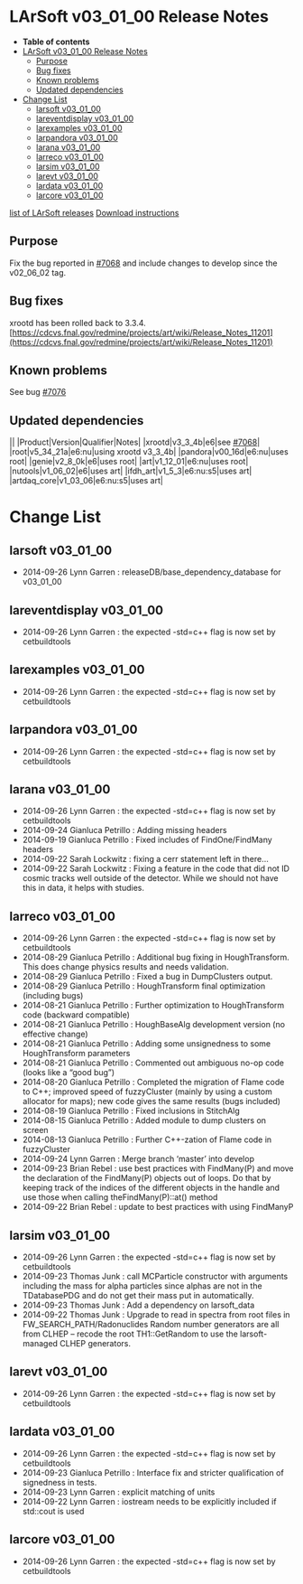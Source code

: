 LArSoft v03_01_00 Release Notes
======================================================================

-   **Table of contents**
-   [LArSoft v03_01_00 Release Notes](#LArSoft-v03_01_00-Release-Notes)
    -   [Purpose](#Purpose)
    -   [Bug fixes](#Bug-fixes)
    -   [Known problems](#Known-problems)
    -   [Updated dependencies](#Updated-dependencies)
-   [Change List](#Change-List)
    -   [larsoft v03_01_00](#larsoft-v03_01_00)
    -   [lareventdisplay v03_01_00](#lareventdisplay-v03_01_00)
    -   [larexamples v03_01_00](#larexamples-v03_01_00)
    -   [larpandora v03_01_00](#larpandora-v03_01_00)
    -   [larana v03_01_00](#larana-v03_01_00)
    -   [larreco v03_01_00](#larreco-v03_01_00)
    -   [larsim v03_01_00](#larsim-v03_01_00)
    -   [larevt v03_01_00](#larevt-v03_01_00)
    -   [lardata v03_01_00](#lardata-v03_01_00)
    -   [larcore v03_01_00](#larcore-v03_01_00)

[list of LArSoft releases](LArSoft_release_list)
[Download instructions](http://scisoft.fnal.gov/scisoft/projects/larsoft/v03_01_00/larsoft-v03_01_00.html)

Purpose
--------------------

Fix the bug reported in [\#7068](/redmine/issues/7068 "Bug: xrootd broken in art v1_12_00 (Closed)") and include changes to develop since the v02_06_02 tag.

Bug fixes
------------------------

xrootd has been rolled back to 3.3.4.
[https://cdcvs.fnal.gov/redmine/projects/art/wiki/Release_Notes_11201](https://cdcvs.fnal.gov/redmine/projects/art/wiki/Release_Notes_11201)

Known problems
----------------------------------

See bug [\#7076](/redmine/issues/7076 "Bug: LArSoft v03_00_00 unable to read recob::Wire from MicroBooNE MCC 5 files (Closed)")

Updated dependencies
----------------------------------------------

||
|Product|Version|Qualifier|Notes|
|xrootd|v3_3_4b|e6|see [\#7068](/redmine/issues/7068 "Bug: xrootd broken in art v1_12_00 (Closed)")|
|root|v5_34_21a|e6:nu|using xrootd v3_3_4b|
|pandora|v00_16d|e6:nu|uses root|
|genie|v2_8_0k|e6|uses root|
|art|v1_12_01|e6:nu|uses root|
|nutools|v1_06_02|e6|uses art|
|ifdh_art|v1_5_3|e6:nu:s5|uses art|
|artdaq_core|v1_03_06|e6:nu:s5|uses art|

Change List
============================

larsoft v03_01_00
------------------------------------------

-   2014-09-26 Lynn Garren : releaseDB/base_dependency_database for v03_01_00

lareventdisplay v03_01_00
----------------------------------------------------------

-   2014-09-26 Lynn Garren : the expected -std=c++ flag is now set by cetbuildtools

larexamples v03_01_00
--------------------------------------------------

-   2014-09-26 Lynn Garren : the expected -std=c++ flag is now set by cetbuildtools

larpandora v03_01_00
------------------------------------------------

-   2014-09-26 Lynn Garren : the expected -std=c++ flag is now set by cetbuildtools

larana v03_01_00
----------------------------------------

-   2014-09-26 Lynn Garren : the expected -std=c++ flag is now set by cetbuildtools
-   2014-09-24 Gianluca Petrillo : Adding missing headers
-   2014-09-19 Gianluca Petrillo : Fixed includes of FindOne/FindMany headers
-   2014-09-22 Sarah Lockwitz : fixing a cerr statement left in there…
-   2014-09-22 Sarah Lockwitz : Fixing a feature in the code that did not ID cosmic tracks well outside of the detector. While we should not have this in data, it helps with studies.

larreco v03_01_00
------------------------------------------

-   2014-09-26 Lynn Garren : the expected -std=c++ flag is now set by cetbuildtools
-   2014-08-29 Gianluca Petrillo : Additional bug fixing in HoughTransform. This does change physics results and needs validation.
-   2014-08-29 Gianluca Petrillo : Fixed a bug in DumpClusters output.
-   2014-08-29 Gianluca Petrillo : HoughTransform final optimization (including bugs)
-   2014-08-21 Gianluca Petrillo : Further optimization to HoughTransform code (backward compatible)
-   2014-08-21 Gianluca Petrillo : HoughBaseAlg development version (no effective change)
-   2014-08-21 Gianluca Petrillo : Adding some unsignedness to some HoughTransform parameters
-   2014-08-21 Gianluca Petrillo : Commented out ambiguous no-op code (looks like a “good bug”)
-   2014-08-20 Gianluca Petrillo : Completed the migration of Flame code to C++; improved speed of fuzzyCluster (mainly by using a custom allocator for maps); new code gives the same results (bugs included)
-   2014-08-19 Gianluca Petrillo : Fixed inclusions in StitchAlg
-   2014-08-15 Gianluca Petrillo : Added module to dump clusters on screen
-   2014-08-13 Gianluca Petrillo : Further C++-zation of Flame code in fuzzyCluster
-   2014-09-24 Lynn Garren : Merge branch ‘master’ into develop
-   2014-09-23 Brian Rebel : use best practices with FindMany(P) and move the declaration of the FindMany(P) objects out of loops. Do that by keeping track of the indices of the different objects in the handle and use those when calling theFindMany(P)::at() method
-   2014-09-22 Brian Rebel : update to best practices with using FindManyP

larsim v03_01_00
----------------------------------------

-   2014-09-26 Lynn Garren : the expected -std=c++ flag is now set by cetbuildtools
-   2014-09-23 Thomas Junk : call MCParticle constructor with arguments including the mass for alpha particles since alphas are not in the TDatabasePDG and do not get their mass put in automatically.
-   2014-09-23 Thomas Junk : Add a dependency on larsoft_data
-   2014-09-22 Thomas Junk : Upgrade to read in spectra from root files in FW_SEARCH_PATH/Radonuclides Random number generators are all from CLHEP – recode the root TH1::GetRandom to use the larsoft-managed CLHEP generators.

larevt v03_01_00
----------------------------------------

-   2014-09-26 Lynn Garren : the expected -std=c++ flag is now set by cetbuildtools

lardata v03_01_00
------------------------------------------

-   2014-09-26 Lynn Garren : the expected -std=c++ flag is now set by cetbuildtools
-   2014-09-23 Gianluca Petrillo : Interface fix and stricter qualification of signedness in tests.
-   2014-09-23 Lynn Garren : explicit matching of units
-   2014-09-22 Lynn Garren : iostream needs to be explicitly included if std::cout is used

larcore v03_01_00
------------------------------------------

-   2014-09-26 Lynn Garren : the expected -std=c++ flag is now set by cetbuildtools
